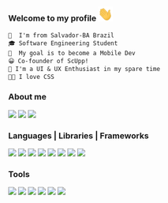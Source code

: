 


### Welcome to my profile <img src="https://raw.githubusercontent.com/parth-27/parth-27/master/Hi.gif" width="30px" style="max-width:100%;"> 




````
📍  I'm from Salvador-BA Brazil 
🎓 Software Engineering Student
📱  My goal is to become a Mobile Dev 
😀 Co-founder of ScUpp!
🎨 I'm a UI & UX Enthusiast in my spare time
👨‍💻 I love CSS
````


### About me

<a href="https://scupp.github.io/scuppoficial/"><img height="60px" src="https://avatars.githubusercontent.com/u/89708654?s=200&v=4"></a>
<a href="https://www.linkedin.com/in/ricardo-oliveira-373b231b2/"><img height="60px" src="https://cdn.jsdelivr.net/gh/devicons/devicon/icons/linkedin/linkedin-original.svg"></a>
<a href="https://www.behance.net/ricardo5"><img height="60px" src="https://cdn.jsdelivr.net/gh/devicons/devicon/icons/behance/behance-original.svg"></a>



### Languages | Libraries | Frameworks

<a><img height="60px" style="max-width:100px" src="https://cdn.jsdelivr.net/gh/devicons/devicon/icons/html5/html5-original.svg"></a>
<a><img height="60px" style="max-width:100px" src="https://cdn.jsdelivr.net/gh/devicons/devicon/icons/css3/css3-original.svg"></a>
<a><img height="60px" style="max-width:100px" src="https://cdn.jsdelivr.net/gh/devicons/devicon/icons/javascript/javascript-original.svg"></a>
<a><img height="60px" style="max-width:100px" src="https://cdn.jsdelivr.net/gh/devicons/devicon/icons/bootstrap/bootstrap-original.svg"></a>
<a><img height="60px" style="max-width:100px" src="https://cdn.jsdelivr.net/gh/devicons/devicon/icons/java/java-original.svg"></a>
<a><img height="60px" style="max-width:100px" src="https://cdn.jsdelivr.net/gh/devicons/devicon/icons/csharp/csharp-original.svg"></a>
<a><img height="60px" style="max-width:100px" src="https://cdn.jsdelivr.net/gh/devicons/devicon/icons/dart/dart-original.svg"></a>
<a><img height="60px" style="max-width:100px" src="https://cdn.jsdelivr.net/gh/devicons/devicon/icons/flutter/flutter-original.svg"></a>


### Tools

<a><img height="60px" style="max-width:100px" src="https://cdn.jsdelivr.net/gh/devicons/devicon/icons/photoshop/photoshop-plain.svg"></a>
<a><img height="60px" style="max-width:100px" src="https://cdn.jsdelivr.net/gh/devicons/devicon/icons/illustrator/illustrator-plain.svg"></a>
<a><img height="60px" style="max-width:100px" src="https://cdn.jsdelivr.net/gh/devicons/devicon/icons/xd/xd-plain.svg"></a>
<a><img height="60px" style="max-width:100px" src="https://cdn.jsdelivr.net/gh/devicons/devicon/icons/figma/figma-original.svg"></a>
<a><img height="60px" style="max-width:100px" src="https://cdn.jsdelivr.net/gh/devicons/devicon/icons/git/git-original.svg"></a>
<a><img height="60px" style="max-width:100px" src="https://cdn.jsdelivr.net/gh/devicons/devicon/icons/wordpress/wordpress-original.svg"></a>



